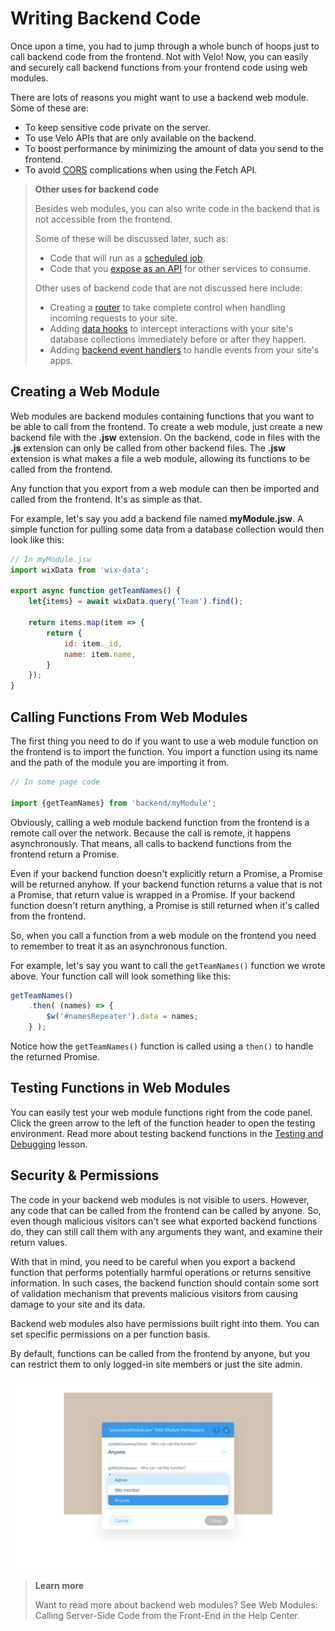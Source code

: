 # Writing Backend Code

Once upon a time, you had to jump through a whole bunch of hoops just to call backend code from the frontend. Not with Velo! Now, you can easily and securely call backend functions from your frontend code using web modules.

There are lots of reasons you might want to use a backend web module. Some of these are:

-   To keep sensitive code private on the server.
-   To use Velo APIs that are only available on the backend.
-   To boost performance by minimizing the amount of data you send to the frontend.
-   To avoid [CORS](https://developer.mozilla.org/en-US/docs/Web/HTTP/CORS) complications when using the Fetch API.

> **Other uses for backend code**
>
> Besides web modules, you can also write code in the backend that is not accessible from the frontend.
>
> Some of these will be discussed later, such as:
>
> -   Code that will run as a [scheduled job](./schedule-jobs.md).
> -   Code that you [expose as an API](./expose-an-api.md) for other services to consume.
>
> Other uses of backend code that are not discussed here include:
>
> -   Creating a [router](https://support.wix.com/en/article/velo-about-routers) to take complete control when handling incoming requests to your site.
> -   Adding [data hooks](https://support.wix.com/en/article/velo-about-data-hooks) to intercept interactions with your site's database collections immediately before or after they happen.
> -   Adding [backend event handlers](https://support.wix.com/en/article/velo-backend-events) to handle events from your site's apps.

## Creating a Web Module

Web modules are backend modules containing functions that you want to be able to call from the frontend. To create a web module, just create a new backend file with the **.jsw** extension. On the backend, code in files with the **.js** extension can only be called from other backend files. The **.jsw** extension is what makes a file a web module, allowing its functions to be called from the frontend.

Any function that you export from a web module can then be imported and called from the frontend. It's as simple as that.

For example, let's say you add a backend file named **myModule.jsw**. A simple function for pulling some data from a database collection would then look like this:

```javascript
// In myModule.jsw
import wixData from 'wix-data';

export async function getTeamNames() {
    let{items} = await wixData.query('Team').find();

    return items.map(item => {
        return {
            id: item._id, 
            name: item.name, 
        }
    });
}
```

## Calling Functions From Web Modules

The first thing you need to do if you want to use a web module function on the frontend is to import the function. You import a function using its name and the path of the module you are importing it from.

```javascript
// In some page code

import {getTeamNames} from 'backend/myModule';
```

Obviously, calling a web module backend function from the frontend is a remote call over the network. Because the call is remote, it happens asynchronously. That means, all calls to backend functions from the frontend return a Promise.

Even if your backend function doesn't explicitly return a Promise, a Promise will be returned anyhow. If your backend function returns a value that is not a Promise, that return value is wrapped in a Promise. If your backend function doesn't return anything, a Promise is still returned when it's called from the frontend.

So, when you call a function from a web module on the frontend you need to remember to treat it as an asynchronous function.

For example, let's say you want to call the `getTeamNames()` function we wrote above. Your function call will look something like this:

```javascript
getTeamNames()
    .then( (names) => {
        $w('#namesRepeater').data = names;
    } );
```

Notice how the `getTeamNames()` function is called using a `then()` to handle the returned Promise.

## Testing Functions in Web Modules

You can easily test your web module functions right from the code panel. Click the green arrow to the left of the function header to open the testing environment. Read more about testing backend functions in the [Testing and Debugging](./testing-and-debugging.md) lesson.

## Security & Permissions

The code in your backend web modules is not visible to users. However, any code that can be called from the frontend can be called by anyone. So, even though malicious visitors can't see what exported backend functions do, they can still call them with any arguments they want, and examine their return values.

With that in mind, you need to be careful when you export a backend function that performs potentially harmful operations or returns sensitive information. In such cases, the backend function should contain some sort of validation mechanism that prevents malicious visitors from causing damage to your site and its data. 

Backend web modules also have permissions built right into them. You can set specific permissions on a per function basis.

By default, functions can be called from the frontend by anyone, but you can restrict them to only logged-in site members or just the site admin.

![Web module permissions](../media/web_module_permissions.png)

> **Learn more**
>
> Want to read more about backend web modules? See Web Modules: Calling Server-Side Code from the Front-End in the Help Center.